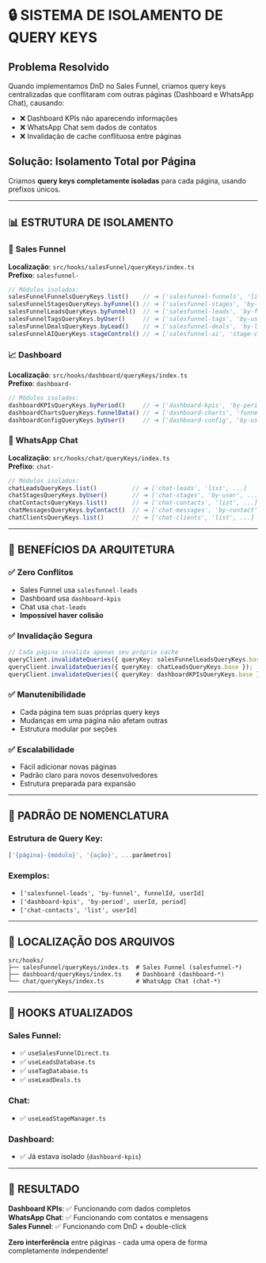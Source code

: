 # 🔒 SISTEMA DE ISOLAMENTO DE QUERY KEYS

## Problema Resolvido

Quando implementamos DnD no Sales Funnel, criamos query keys centralizadas que conflitaram com outras páginas (Dashboard e WhatsApp Chat), causando:

- ❌ Dashboard KPIs não aparecendo informações
- ❌ WhatsApp Chat sem dados de contatos
- ❌ Invalidação de cache conflituosa entre páginas

## Solução: Isolamento Total por Página

Criamos **query keys completamente isoladas** para cada página, usando prefixos únicos.

---

## 📊 ESTRUTURA DE ISOLAMENTO

### 🎯 **Sales Funnel**
**Localização**: `src/hooks/salesFunnel/queryKeys/index.ts`  
**Prefixo**: `salesfunnel-`

```typescript
// Módulos isolados:
salesFunnelFunnelsQueryKeys.list()    // ➜ ['salesfunnel-funnels', 'list', ...]
salesFunnelStagesQueryKeys.byFunnel() // ➜ ['salesfunnel-stages', 'by-funnel', ...]
salesFunnelLeadsQueryKeys.byFunnel()  // ➜ ['salesfunnel-leads', 'by-funnel', ...]
salesFunnelTagsQueryKeys.byUser()     // ➜ ['salesfunnel-tags', 'by-user', ...]
salesFunnelDealsQueryKeys.byLead()    // ➜ ['salesfunnel-deals', 'by-lead', ...]
salesFunnelAIQueryKeys.stageControl() // ➜ ['salesfunnel-ai', 'stage-control', ...]
```

### 📈 **Dashboard**
**Localização**: `src/hooks/dashboard/queryKeys/index.ts`  
**Prefixo**: `dashboard-`

```typescript
// Módulos isolados:
dashboardKPIsQueryKeys.byPeriod()     // ➜ ['dashboard-kpis', 'by-period', ...]
dashboardChartsQueryKeys.funnelData() // ➜ ['dashboard-charts', 'funnel-data', ...]
dashboardConfigQueryKeys.byUser()     // ➜ ['dashboard-config', 'by-user', ...]
```

### 💬 **WhatsApp Chat**
**Localização**: `src/hooks/chat/queryKeys/index.ts`  
**Prefixo**: `chat-`

```typescript
// Módulos isolados:
chatLeadsQueryKeys.list()          // ➜ ['chat-leads', 'list', ...]
chatStagesQueryKeys.byUser()       // ➜ ['chat-stages', 'by-user', ...]
chatContactsQueryKeys.list()       // ➜ ['chat-contacts', 'list', ...]
chatMessagesQueryKeys.byContact()  // ➜ ['chat-messages', 'by-contact', ...]
chatClientsQueryKeys.list()        // ➜ ['chat-clients', 'list', ...]
```

---

## 🔧 BENEFÍCIOS DA ARQUITETURA

### ✅ **Zero Conflitos**
- Sales Funnel usa `salesfunnel-leads`
- Dashboard usa `dashboard-kpis` 
- Chat usa `chat-leads`
- **Impossível haver colisão**

### ✅ **Invalidação Segura**
```typescript
// Cada página invalida apenas seu próprio cache
queryClient.invalidateQueries({ queryKey: salesFunnelLeadsQueryKeys.base });
queryClient.invalidateQueries({ queryKey: chatLeadsQueryKeys.base });
queryClient.invalidateQueries({ queryKey: dashboardKPIsQueryKeys.base });
```

### ✅ **Manutenibilidade**
- Cada página tem suas próprias query keys
- Mudanças em uma página não afetam outras
- Estrutura modular por seções

### ✅ **Escalabilidade**
- Fácil adicionar novas páginas
- Padrão claro para novos desenvolvedores
- Estrutura preparada para expansão

---

## 🎯 PADRÃO DE NOMENCLATURA

### Estrutura de Query Key:
```typescript
['{página}-{módulo}', '{ação}', ...parâmetros]
```

### Exemplos:
- `['salesfunnel-leads', 'by-funnel', funnelId, userId]`
- `['dashboard-kpis', 'by-period', userId, period]`
- `['chat-contacts', 'list', userId]`

---

## 📁 LOCALIZAÇÃO DOS ARQUIVOS

```
src/hooks/
├── salesFunnel/queryKeys/index.ts  # Sales Funnel (salesfunnel-*)
├── dashboard/queryKeys/index.ts    # Dashboard (dashboard-*)
└── chat/queryKeys/index.ts         # WhatsApp Chat (chat-*)
```

---

## 🔄 HOOKS ATUALIZADOS

### Sales Funnel:
- ✅ `useSalesFunnelDirect.ts`
- ✅ `useLeadsDatabase.ts`
- ✅ `useTagDatabase.ts`
- ✅ `useLeadDeals.ts`

### Chat:
- ✅ `useLeadStageManager.ts`

### Dashboard:
- ✅ Já estava isolado (`dashboard-kpis`)

---

## 🚀 RESULTADO

**Dashboard KPIs**: ✅ Funcionando com dados completos  
**WhatsApp Chat**: ✅ Funcionando com contatos e mensagens  
**Sales Funnel**: ✅ Funcionando com DnD + double-click  

**Zero interferência** entre páginas - cada uma opera de forma completamente independente!